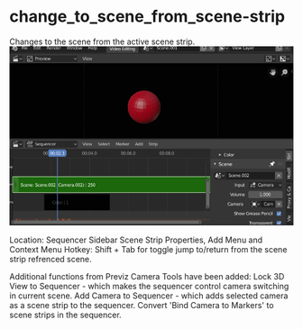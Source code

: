 # change_to_scene_from_scene-strip
Changes to the scene from the active scene strip.
![](changescene.gif)

Location: Sequencer Sidebar Scene Strip Properties, Add Menu and Context Menu
Hotkey: Shift + Tab for toggle jump to/return from the scene strip refrenced scene. 

Additional functions from Previz Camera Tools have been added: 
Lock 3D View to Sequencer - which makes the sequencer control camera switching in current scene.
Add Camera to Sequencer - which adds selected camera as a scene strip to the sequencer.
Convert 'Bind Camera to Markers' to scene strips in the sequencer. 
